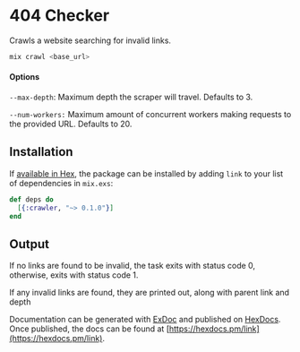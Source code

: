 
#  404 Checker
Crawls a website searching for invalid links.

```elixir
mix crawl <base_url>
```

#### Options
`--max-depth`: Maximum depth the scraper will travel. Defaults to 3.

`--num-workers:` Maximum amount of concurrent workers making requests to the provided URL. Defaults to 20.

## Installation

If [available in Hex](https://hex.pm/docs/publish), the package can be installed
by adding `link` to your list of dependencies in `mix.exs`:

```elixir
def deps do
  [{:crawler, "~> 0.1.0"}]
end
```

## Output
If no links are found to be invalid, the task exits with status code 0,
otherwise, exits with status code 1.

If any invalid links are found, they are printed out, along with parent link and depth


Documentation can be generated with [ExDoc](https://github.com/elixir-lang/ex_doc)
and published on [HexDocs](https://hexdocs.pm). Once published, the docs can
be found at [https://hexdocs.pm/link](https://hexdocs.pm/link).

